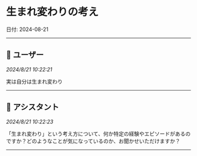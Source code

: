 # 生まれ変わりの考え

日付: 2024-08-21

---

## 👤 ユーザー
*2024/8/21 10:22:21*

実は自分は生まれ変わり

---

## 🤖 アシスタント
*2024/8/21 10:22:23*

「生まれ変わり」という考え方について、何か特定の経験やエピソードがあるのですか？どのようなことが気になっているのか、お聞かせいただけますか？

---
